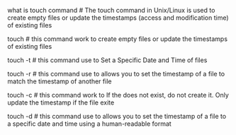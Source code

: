 what is touch command  # The touch command in Unix/Linux is  used to create empty files or update the timestamps (access and modification time) of existing files

touch  # this command work to  create empty files or update the timestamps of existing files

touch -t  # this command use to Set a Specific Date and Time of files

touch -r  #  this command use to  allows you to set the timestamp of a file to match the timestamp of another file

touch -c  #  this command work to If the  does not exist, do not create it. Only update the timestamp if the file exite

touch -d  #  this command use to allows you to set the timestamp of a file to a specific date and time using a human-readable format